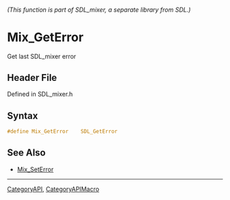 ###### (This function is part of SDL_mixer, a separate library from SDL.)
# Mix_GetError

Get last SDL_mixer error

## Header File

Defined in SDL_mixer.h

## Syntax

```c
#define Mix_GetError    SDL_GetError
```

## See Also

- [Mix_SetError](Mix_SetError)

----
[CategoryAPI](CategoryAPI), [CategoryAPIMacro](CategoryAPIMacro)

